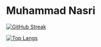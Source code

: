 # Muhammad Nasri
[![GitHub Streak](https://github-readme-streak-stats.herokuapp.com/?user=nasrie-cyber&theme=dark&hide_border=true)](https://git.io/streak-stats)

[![Top Langs](https://github-readme-stats.vercel.app/api/top-langs/?username=nasrie-cyber&layout=compact&theme=radical&langs_count=8)](https://github.com/anuraghazra/github-readme-stats)
